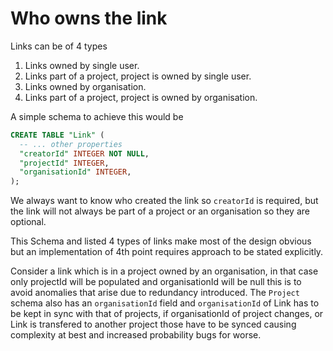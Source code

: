 # Who owns the link

Links can be of 4 types

1. Links owned by single user.
2. Links part of a project, project is owned by single user.
3. Links owned by organisation.
4. Links part of a project, project is owned by organisation.

A simple schema to achieve this would be

```sql
CREATE TABLE "Link" (
  -- ... other properties
  "creatorId" INTEGER NOT NULL,
  "projectId" INTEGER,
  "organisationId" INTEGER,
);
```

We always want to know who created the link so `creatorId` is required, but the link will not always be part of a project or an organisation so they are optional.

This Schema and listed 4 types of links make most of the design obvious but an implementation of 4th point requires approach to be stated explicitly.

Consider a link which is in a project owned by an organisation, in that case only projectId will be populated and organisationId will be null this is to avoid anomalies that arise due to redundancy introduced. The `Project` schema also has an `organisationId` field and `organisationId` of Link has to be kept in sync with that of projects, if organisationId of project changes, or Link is transfered to another project those have to be synced causing complexity at best and increased probability bugs for worse.
